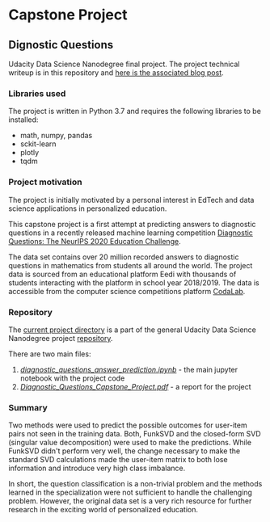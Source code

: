 
# Capstone Project
## Dignostic Questions
Udacity Data Science Nanodegree final project. The project technical writeup is in this repository and [here is the associated blog post](https://medium.com/@locmelis.audris/diagnostic-questions-recommender-c6dba9a632cf).

### Libraries used
The project is written in Python 3.7 and requires the following libraries to be installed:
- math, numpy, pandas
- sckit-learn
- plotly
- tqdm

### Project motivation
The project is initially motivated by a personal interest in EdTech and data science applications in personalized education.

This capstone project is a first attempt at predicting answers to diagnostic questions in a recently released machine learning competition [Diagnostic Questions: The NeurIPS 2020 Education Challenge](https://neurips.cc/Conferences/2020/CompetitionTrack).

The data set contains over 20 million recorded answers to diagnostic questions in mathematics from students all around the world. The project data is sourced from an educational platform Eedi with thousands of students interacting with the platform in school year 2018/2019. The data is accessible from the computer science competitions platform [CodaLab](https://competitions.codalab.org/competitions/25449#learn_the_details).

### Repository
The [current project directory](https://github.com/AudrisLocmelis/DSN/tree/master/diagnostic_questions_capstone) is a part of the general Udacity Data Science Nanodegree project [repository](https://github.com/AudrisLocmelis/DSN).

There are two main files:
1. [*diagnostic_questions_answer_prediction.ipynb*](https://github.com/AudrisLocmelis/DSN/blob/master/diagnostic_questions_capstone/diagnostic_questions_answer_prediction.ipynb) - the main jupyter notebook with the project code
2. [*Diagnostic_Questions_Capstone_Project.pdf*](https://github.com/AudrisLocmelis/DSN/blob/master/diagnostic_questions_capstone/Diagnostic_Questions_Capstone_Project.pdf) - a report for the project

### Summary
Two methods were used to predict the possible outcomes for user-item pairs not seen in the training data. Both, FunkSVD and the closed-form SVD (singular value decomposition) were used to make the predictions. While FunkSVD didn't perform very well, the change necessary to make the standard SVD calculations made the user-item matrix to both lose information and introduce very high class imbalance.

In short, the question classification is a non-trivial problem and the methods learned in the specialization were not sufficient to handle the challenging problem. However, the original data set is a very rich resource for further research in the exciting world of personalized education.

 